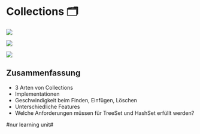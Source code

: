 # Collections 🗂️

![][image-1]

![][image-2]

![][image-3]
## Zusammenfassung
- 3 Arten von Collections
- Implementationen
- Geschwindigkeit beim Finden, Einfügen, Löschen
- Unterschiedliche Features
- Welche Anforderungen müssen für TreeSet und HashSet erfüllt werden?

[image-1]:	assets/Bildschirmfoto%202018-11-07%20um%2009.58.25.png
[image-2]:	assets/Bildschirmfoto%202018-11-07%20um%2009.58.31.png
[image-3]:	assets/Bildschirmfoto%202018-11-07%20um%2009.33.07.png

#nur learning unit#